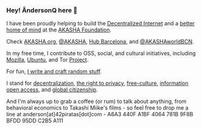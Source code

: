 ### Hey! ÂndersonQ here 👋‍

I have been proudly helping to build the [Decentralized Internet](https://www.mozilla.org/en-US/about/manifesto/) and a [better home of mind](https://www.eff.org/cyberspace-independence) at the [AKASHA Foundation](https://akasha.org/).

Check [AKASHA.org](https://akasha.org/), [@AKASHA](https://twitter.com/AKASHAorg), [Hub Barcelona](https://akasha.org/hub-bcn/), and [@AKASHAworldBCN](https://twitter.com/AKASHAworldBCN).

In my free time, I contribute to OSS, social, and cultural initiatives, including [Mozilla](https://www.mozilla.org/en-US/), [Ubuntu](https://ubuntu.com/), and Tor [Project](https://www.torproject.org/).

For fun, [I write and craft random stuff](https://42piratas.com/).

I stand for <a href="https://medium.com/@VitalikButerin/the-meaning-of-decentralization-a0c92b76a274">decentralization</a>, <a href="https://cyber.harvard.edu/projectvrm/Privacy_Manifesto">the right to privacy</a>, <a href="https://freeculture.org/Free_Culture_Manifesto">free-culture</a>, <a href="https://archive.org/stream/GuerillaOpenAccessManifesto/Goamjuly2008_djvu.txt">information open access</a>, and <a href="https://en.wikipedia.org/wiki/Global_citizenship">global citizenship</a>.

And I'm always up to grab a coffee (or rum) to talk about anything, from behavioral economics to Takashi Miike's films - so feel free to drop me a line at anderson[at]42piratas[dot]com - A6A3 440F A1BF 4064 781B  9F8B BFDD 95DD C2B5 A111
